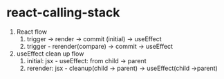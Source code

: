 # react-calling-stack

1. React flow
   1. trigger -> render -> commit (initial) -> useEffect
   2. trigger - rerender(compare) -> commit -> useEffect
2. useEffect clean up flow
   1. initial: jsx - useEffect: from child -> parent
   2. rerender: jsx - cleanup(child -> parent) -> useEffect(child ->parent)
